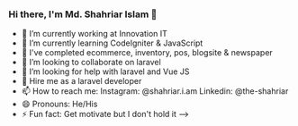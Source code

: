 ### Hi there, I'm Md. Shahriar Islam 👋

- 🔭 I’m currently working at Innovation IT
- 🌱 I’m currently learning CodeIgniter & JavaScript
- 🔭 I've completed ecommerce, inventory, pos, blogsite & newspaper
- 👯 I’m looking to collaborate on laravel
- 🤔 I’m looking for help with laravel and Vue JS
- 💬 Hire me as a laravel developer
- 📫 How to reach me: Instagram: @shahriar.i.am Linkedin: @the-shahriar
- 😄 Pronouns: He/His
- ⚡ Fun fact: Get motivate but I don't hold it
-->
